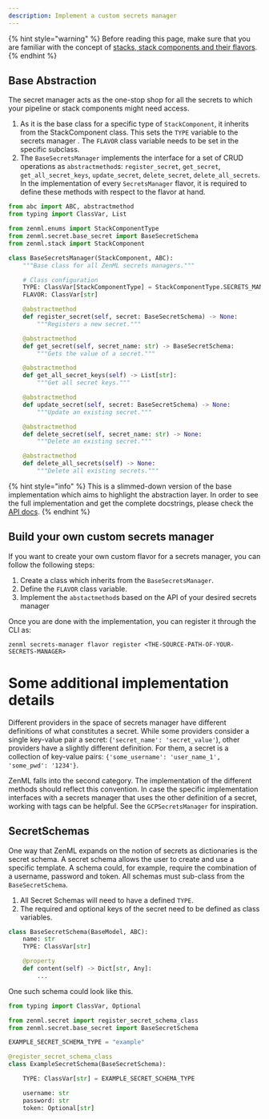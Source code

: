 ```yaml
---
description: Implement a custom secrets manager
---
```


{% hint style="warning" %}
Before reading this page, make sure that you are familiar with the
concept of [stacks, stack components and their flavors](../advanced-guide/stacks-components-flavors.md).  
{% endhint %}

## Base Abstraction

The secret manager acts as the one-stop shop for all the secrets to which your 
pipeline or stack components might need access. 

1. As it is the base class for a specific type of `StackComponent`,
    it inherits from the StackComponent class. This sets the `TYPE`
    variable to the secrets manager . The `FLAVOR` class variable needs to be 
    set in the specific subclass.
2. The `BaseSecretsManager` implements the interface for a set of CRUD
    operations as `abstractmethod`s: `register_secret`, `get_secret`, 
    `get_all_secret_keys`, `update_secret`, `delete_secret`, 
    `delete_all_secrets`. In the implementation of every 
   `SecretsManager` flavor, it is required to define these methods with respect 
    to the flavor at hand.

```python
from abc import ABC, abstractmethod
from typing import ClassVar, List

from zenml.enums import StackComponentType
from zenml.secret.base_secret import BaseSecretSchema
from zenml.stack import StackComponent

class BaseSecretsManager(StackComponent, ABC):
    """Base class for all ZenML secrets managers."""

    # Class configuration
    TYPE: ClassVar[StackComponentType] = StackComponentType.SECRETS_MANAGER
    FLAVOR: ClassVar[str]

    @abstractmethod
    def register_secret(self, secret: BaseSecretSchema) -> None:
        """Registers a new secret."""

    @abstractmethod
    def get_secret(self, secret_name: str) -> BaseSecretSchema:
        """Gets the value of a secret."""

    @abstractmethod
    def get_all_secret_keys(self) -> List[str]:
        """Get all secret keys."""

    @abstractmethod
    def update_secret(self, secret: BaseSecretSchema) -> None:
        """Update an existing secret."""

    @abstractmethod
    def delete_secret(self, secret_name: str) -> None:
        """Delete an existing secret."""

    @abstractmethod
    def delete_all_secrets(self) -> None:
        """Delete all existing secrets."""
```

{% hint style="info" %}
This is a slimmed-down version of the base implementation which aims to 
highlight the abstraction layer. In order to see the full implementation 
and get the complete docstrings, please check the [API docs](https://apidocs.zenml.io/0.7.3/api_docs/secrets_managers/#zenml.secrets_managers.base_secrets_manager.BaseSecretsManager).
{% endhint %}

## Build your own custom secrets manager

If you want to create your own custom flavor for a secrets manager, you can 
follow the following steps:

1. Create a class which inherits from the `BaseSecretsManager`.
2. Define the `FLAVOR` class variable.
3. Implement the `abstactmethod`s based on the API of your desired secrets 
manager

Once you are done with the implementation, you can register it through the CLI 
as:

```shell
zenml secrets-manager flavor register <THE-SOURCE-PATH-OF-YOUR-SECRETS-MANAGER>
```

# Some additional implementation details

Different providers in the space of secrets manager have different definitions 
of what constitutes a secret. While some providers consider a single key-value 
pair a secret: (`'secret_name': 'secret_value'`), other providers have a slightly 
different definition. For them, a secret is a collection of key-value pairs:
`{'some_username': 'user_name_1', 'some_pwd': '1234'}`.

ZenML falls into the second category. The implementation of the different 
methods should reflect this convention. In case the specific implementation 
interfaces with a secrets manager that uses the other definition of a secret, 
working with tags can be helpful. See the `GCPSecretsManager` for inspiration.

## SecretSchemas

One way that ZenML expands on the notion of secrets as dictionaries is the 
secret schema. A secret schema allows the user to create and use a specific 
template. A schema could, for example, require the combination of a username,
password and token. All schemas must sub-class from the `BaseSecretSchema`.

1. All Secret Schemas will need to have a defined `TYPE`.
2. The required and optional keys of the secret need to be defined as class
    variables.

```python
class BaseSecretSchema(BaseModel, ABC):
    name: str
    TYPE: ClassVar[str]

    @property
    def content(self) -> Dict[str, Any]:
        ...
```

One such schema could look like this.

```python
from typing import ClassVar, Optional

from zenml.secret import register_secret_schema_class
from zenml.secret.base_secret import BaseSecretSchema

EXAMPLE_SECRET_SCHEMA_TYPE = "example"

@register_secret_schema_class
class ExampleSecretSchema(BaseSecretSchema):

    TYPE: ClassVar[str] = EXAMPLE_SECRET_SCHEMA_TYPE

    username: str
    password: str
    token: Optional[str]
```
